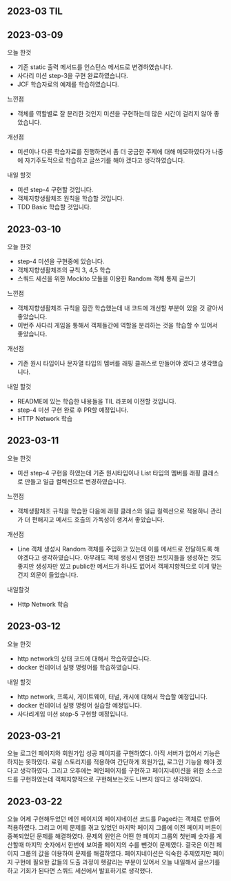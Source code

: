 ## 2023-03 TIL

## 2023-03-09

오늘 한것

- 기존 static 출력 메서드를 인스턴스 메서드로 변경하였습니다.
- 사다리 미션 step-3을 구현 완료하였습니다.
- JCF 학습자료의 예제를 학습하였습니다.

느낀점

- 객체를 역할별로 잘 분리한 것인지 미션을 구현하는데 많은 시간이 걸리지 않아 좋았습니다.

개선점

- 미션이나 다른 학습자료를 진행하면서 좀 더 궁금한 주제에 대해 메모하였다가 나중에 자기주도적으로 학습하고 글쓰기를 해야 겠다고 생각하였습니다.

내일 할것

- 미션 step-4 구현할 것입니다.
- 객체지향생활체조 원칙을 학습할 것입니다.
- TDD Basic 학습할 것입니다.

## 2023-03-10

오늘 한것

- step-4 미션을 구현중에 있습니다.
- 객체지향생활체조의 규칙 3, 4,5 학습
- 스쿼드 세션을 위한 Mockito 모듈을 이용한 Random 객체 통제 글쓰기

느낀점

- 객체지향생활체조 규칙을 잠깐 학습했는데 내 코드에 개선할 부분이 있을 것 같아서 좋았습니다.
- 이번주 사다리 게임을 통해서 객체들간에 역할을 분리하는 것을 학습할 수 있어서 좋았습니다.

개선점

- 기존 원시 타입이나 문자열 타입의 멤버를 래핑 클래스로 만들어야 겠다고 생각했습니다.

내일 할것

- README에 있는 학습한 내용들을 TIL 라포에 이전할 것입니다.
- step-4 미션 구현 완료 후 PR할 예정입니다.
- HTTP Network 학습

## 2023-03-11

오늘 한것

- 미션 step-4 구현을 하였는데 기존 원시타입이나 List 타입의 멤버를 래핑 클래스로 만들고 일급 컬렉션으로 변경하였습니다.

느낀점

- 객체생활체조 규칙을 학습한 다음에 래핑 클래스와 일급 컬렉션으로 적용하니 관리가 더 편해지고 메서드 호출의 가독성이 생겨서 좋았습니다.

개선점

- Line 객체 생성시 Random 객체를 주입하고 있는데 이를 메서드로 전달하도록 해야겠다고 생각하였습니다. 아무래도 객체 생성시 랜덤한 브릿지들을 생성하는 것도 좋지만
  생성자만 있고 public한 메서드가 하나도 없어서 객체지향적으로 이게 맞는건지 의문이 들었습니다.

내일할것

- Http Network 학습

## 2023-03-12

오늘 한것

- http network의 상태 코드에 대해서 학습하였습니다.
- docker 컨테이너 실행 명령어를 학습하였습니다.

내일 할것

- http network, 프록시, 게이트웨이, 터널, 캐시에 대해서 학습할 예정입니다.
- docker 컨테이너 실행 명령어 실습할 예정입니다.
- 사다리게임 미션 step-5 구현할 예정입니다.

## 2023-03-21

오늘 로그인 페이지와 회원가입 성공 페이지를 구현하였다. 아직 서버가 없어서 기능은 하지는 못하였다. 로컬 스토리지를 적용하여 간단하게 회원가입, 로그인 기능을 해야 겠다고
생각하였다. 그리고 오후에는 메인페이지를 구현하고 페이지네이션을 위한 소스코드를 구현하였는데 객체지향적으로 구현해보는것도 나쁘지 않다고 생각하였다.

## 2023-03-22

오늘 어제 구현해두었던 메인 페이지의 페이지네이션 코드를 Page라는 객체로 만들어 적용하였다. 그리고 어제 문제를 겪고 있었던 마지막 페이지 그룹에 이전 페이지 버튼이 중복되었던
문제를 해결하였다. 문제의 원인은 어떤 한 페이지 그룹의 첫번째 숫자를 계산할때 마지막 숫자에서 한번에 보여줄 페이지의 수를 뺀것이 문제였다. 결국은 이전 페이지 그룹의 값을
이용하여 문제를 해결하였다. 페이지네이션은 익숙한 주제였지만 페이지 구현에 필요한 값들의 도출 과정이 헷갈리는 부분이 있어서 오늘 내일해서 글쓰기를 하고 기회가 된다면 스쿼드
세션에서 발표하기로 생각했다. 

